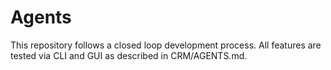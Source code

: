 # Agents

This repository follows a closed loop development process. All features are tested via CLI and GUI as described in CRM/AGENTS.md.
